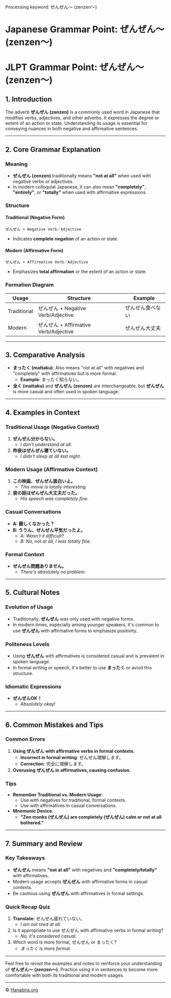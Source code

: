 Processing keyword: ぜんぜん～ (zenzen～)
# Japanese Grammar Point: ぜんぜん～ (zenzen～)
# JLPT Grammar Point: ぜんぜん〜 (zenzen〜)
## 1. Introduction
The adverb **ぜんぜん (zenzen)** is a commonly used word in Japanese that modifies verbs, adjectives, and other adverbs. It expresses the degree or extent of an action or state. Understanding its usage is essential for conveying nuances in both negative and affirmative sentences.

---
## 2. Core Grammar Explanation
### Meaning
- **ぜんぜん (zenzen)** traditionally means **"not at all"** when used with negative verbs or adjectives.
- In modern colloquial Japanese, it can also mean **"completely"**, **"entirely"**, or **"totally"** when used with affirmative expressions.
### Structure
#### Traditional (Negative Form)
```plaintext
ぜんぜん + Negative Verb／Adjective
```
- Indicates **complete negation** of an action or state.
#### Modern (Affirmative Form)
```plaintext
ぜんぜん + Affirmative Verb／Adjective
```
- Emphasizes **total affirmation** or the extent of an action or state.
### Formation Diagram
| **Usage**     | **Structure**                      | **Example**              |
|---------------|------------------------------------|--------------------------|
| Traditional   | ぜんぜん + Negative Verb/Adjective  | ぜんぜん食べない          |
| Modern        | ぜんぜん + Affirmative Verb/Adjective | ぜんぜん大丈夫            |
---
## 3. Comparative Analysis
- **まったく (mattaku)**: Also means "not at all" with negatives and "completely" with affirmatives but is more formal.
  - **Example**: まったく知らない。
- **全く (mattaku)** and **ぜんぜん (zenzen)** are interchangeable, but **ぜんぜん** is more casual and often used in spoken language.
---
## 4. Examples in Context
### Traditional Usage (Negative Context)
1. **ぜんぜん分からない。**
   - *I don't understand at all.*
2. **昨夜はぜんぜん寝ていない。**
   - *I didn't sleep at all last night.*
### Modern Usage (Affirmative Context)
1. **この映画、ぜんぜん面白いよ。**
   - *This movie is totally interesting.*
2. **彼の話はぜんぜん大丈夫だった。**
   - *His speech was completely fine.*
### Casual Conversations
- **A: 難しくなかった？**
- **B: ううん、ぜんぜん平気だったよ。**
  - *A: Wasn't it difficult?*
  - *B: No, not at all, I was totally fine.*
### Formal Context
- **ぜんぜん問題ありません。**
  - *There's absolutely no problem.*
---
## 5. Cultural Notes
### Evolution of Usage
- Traditionally, **ぜんぜん** was only used with negative forms.
- In modern times, especially among younger speakers, it's common to use **ぜんぜん** with affirmative forms to emphasize positivity.
### Politeness Levels
- Using **ぜんぜん** with affirmatives is considered casual and is prevalent in spoken language.
- In formal writing or speech, it's better to use **まったく** or avoid this structure.
### Idiomatic Expressions
- **ぜんぜんOK！**
  - *Absolutely okay!*
---
## 6. Common Mistakes and Tips
### Common Errors
1. **Using ぜんぜん with affirmative verbs in formal contexts.**
   - **Incorrect in formal writing**: ぜんぜん理解します。
   - **Correction**: 完全に理解します。
2. **Overusing ぜんぜん in affirmatives, causing confusion.**
### Tips
- **Remember Traditional vs. Modern Usage**:
  - Use with negatives for traditional, formal contexts.
  - Use with affirmatives in casual conversations.
- **Mnemonic Device**:
  - **"Zen monks (ぜんぜん) are completely (ぜんぜん) calm or not at all bothered."**
---
## 7. Summary and Review
### Key Takeaways
- **ぜんぜん** means **"not at all"** with negatives and **"completely/totally"** with affirmatives.
- Modern usage accepts **ぜんぜん** with affirmative forms in casual contexts.
- Be cautious using **ぜんぜん** with affirmatives in formal settings.
### Quick Recap Quiz
1. **Translate:** ぜんぜん疲れていない。
   - *I am not tired at all.*
2. Is it appropriate to use ぜんぜん with affirmative verbs in formal writing?
   - *No, it's considered casual.*
3. Which word is more formal, ぜんぜん or まったく?
   - *まったく is more formal.*
---
Feel free to revisit the examples and notes to reinforce your understanding of **ぜんぜん〜 (zenzen〜)**. Practice using it in sentences to become more comfortable with both its traditional and modern usages.


---

© [Hanabira.org](https://hanabira.org)
